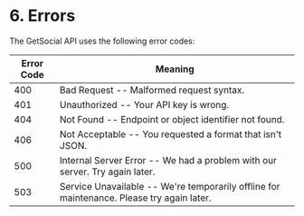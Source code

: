 # 6. Errors

The GetSocial API uses the following error codes:


Error Code | Meaning
---------- | -------
400 | Bad Request -- Malformed request syntax.
401 | Unauthorized -- Your API key is wrong.
404 | Not Found -- Endpoint or object identifier not found.
406 | Not Acceptable -- You requested a format that isn't JSON.
500 | Internal Server Error -- We had a problem with our server. Try again later.
503 | Service Unavailable -- We're temporarily offline for maintenance. Please try again later.
